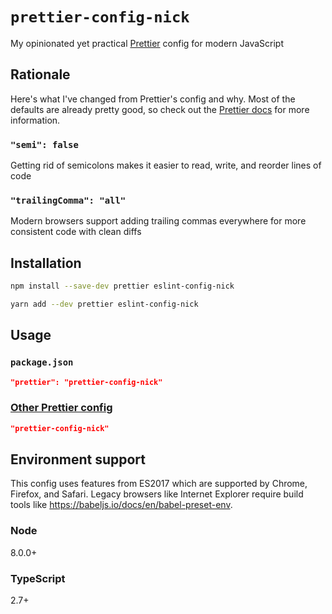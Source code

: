 # `prettier-config-nick`

My opinionated yet practical [Prettier](https://prettier.io/) config for modern JavaScript

## Rationale

Here's what I've changed from Prettier's config and why. Most of the defaults are already pretty good, so check out the [Prettier docs](https://prettier.io/docs/en/options.html) for more information.

### `"semi": false`

Getting rid of semicolons makes it easier to read, write, and reorder lines of code

### `"trailingComma": "all"`

Modern browsers support adding trailing commas everywhere for more consistent code with clean diffs

## Installation

```sh
npm install --save-dev prettier eslint-config-nick
```

```sh
yarn add --dev prettier eslint-config-nick
```

## Usage

### `package.json`

```json
"prettier": "prettier-config-nick"
```

### [Other Prettier config](https://prettier.io/docs/en/configuration.html)

```json
"prettier-config-nick"
```

## Environment support

This config uses features from ES2017 which are supported by Chrome, Firefox, and Safari. Legacy browsers like Internet Explorer require build tools like https://babeljs.io/docs/en/babel-preset-env.

### Node

8.0.0+

### TypeScript

2.7+
